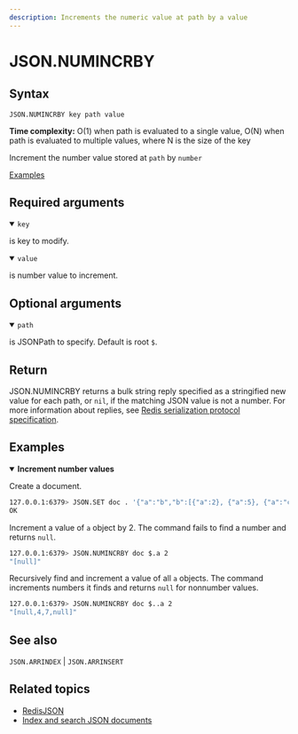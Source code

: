 ```yaml
---
description: Increments the numeric value at path by a value
---
```


# JSON.NUMINCRBY

## Syntax

    JSON.NUMINCRBY key path value

**Time complexity:** O(1) when path is evaluated to a single value, O(N) when path is evaluated to multiple values, where N is the size of the key

Increment the number value stored at `path` by `number`

[Examples](#examples)

## Required arguments

<details open><summary><code>key</code></summary> 

is key to modify.
</details>

<details open><summary><code>value</code></summary> 

is number value to increment. 
</details>

## Optional arguments

<details open><summary><code>path</code></summary> 

is JSONPath to specify. Default is root `$`.
</details>

## Return 

JSON.NUMINCRBY returns a bulk string reply specified as a stringified new value for each path, or `nil`, if the matching JSON value is not a number. 
For more information about replies, see [Redis serialization protocol specification](https://redis.io/docs/reference/protocol-spec). 

## Examples

<details open>
<summary><b>Increment number values</b></summary>

Create a document.

``` bash
127.0.0.1:6379> JSON.SET doc . '{"a":"b","b":[{"a":2}, {"a":5}, {"a":"c"}]}'
OK
```

Increment a value of `a` object by 2. The command fails to find a number and returns `null`.

``` bash
127.0.0.1:6379> JSON.NUMINCRBY doc $.a 2
"[null]"
```

Recursively find and increment a value of all `a` objects. The command increments numbers it finds and returns `null` for nonnumber values.

``` bash
127.0.0.1:6379> JSON.NUMINCRBY doc $..a 2
"[null,4,7,null]"
```

</details>

## See also

`JSON.ARRINDEX` | `JSON.ARRINSERT` 

## Related topics

* [RedisJSON](https://redis.io/docs/stack/json)
* [Index and search JSON documents](https://redis.io/docs/stack/search/indexing_json)
